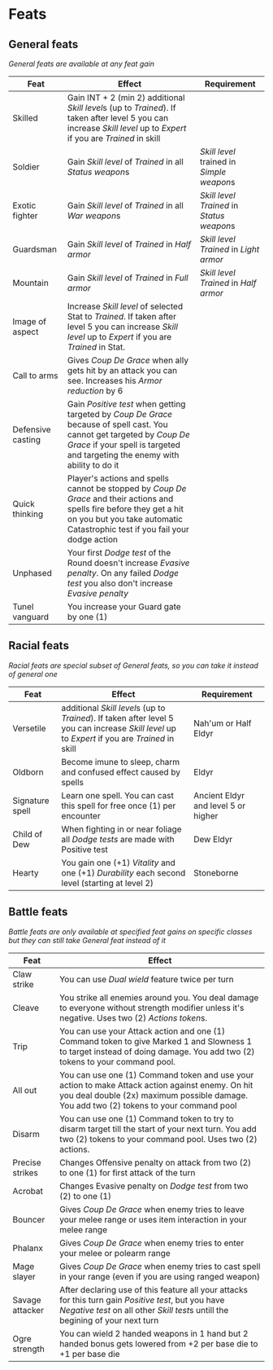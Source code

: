 # Feats

## General feats

*General feats are available at any feat gain*

| Feat | Effect | Requirement |
|---|---|---|
| Skilled | Gain INT + 2 (min 2) additional *Skill level*s (up to *Trained*). If taken after level 5 you can increase *Skill level* up to *Expert* if you are *Trained* in skill |
| Soldier | Gain *Skill level* of *Trained* in all *Status weapon*s | *Skill level* trained in *Simple weapon*s |
| Exotic fighter | Gain *Skill level* of *Trained* in all *War weapon*s | *Skill level* *Trained* in *Status weapon*s |
| Guardsman | Gain *Skill level* of *Trained* in *Half armor* | *Skill level* *Trained* in *Light armor* |
| Mountain | Gain *Skill level* of *Trained* in *Full armor* | *Skill level* *Trained* in *Half armor* |
| Image of aspect | Increase *Skill level* of selected Stat to *Trained*. If taken after level 5 you can increase *Skill level* up to *Expert* if you are *Trained* in Stat. |
| Call to arms | Gives *Coup De Grace* when ally gets hit by an attack you can see. Increases his *Armor reduction* by 6 |
| Defensive casting | Gain *Positive test* when getting targeted by *Coup De Grace* because of spell cast. You cannot get targeted by *Coup De Grace* if your spell is targeted and targeting the enemy with ability to do it |
| Quick thinking | Player's actions and spells cannot be stopped by *Coup De Grace* and their actions and spells fire before they get a hit on you but you take automatic Catastrophic test if you fail your dodge action |
| Unphased | Your first *Dodge test* of the Round doesn't increase *Evasive penalty*. On any failed *Dodge test* you also don't increase *Evasive penalty* |
| Tunel vanguard | You increase your Guard gate by one (1) |

## Racial feats

*Racial feats are special subset of General feats, so you can take it instead of general one*

| Feat | Effect | Requirement |
|---|---|---|
| Versetile | additional *Skill level*s (up to *Trained*). If taken after level 5 you can increase *Skill level* up to *Expert* if you are *Trained* in skill | Nah'um or Half Eldyr|
| Oldborn | Become imune to sleep, charm and confused effect caused by spells | Eldyr |
| Signature spell | Learn one spell. You can cast this spell for free once (1) per encounter | Ancient Eldyr and level 5 or higher |
| Child of Dew | When fighting in or near foliage all *Dodge tests* are made with Positive test | Dew Eldyr |
| Hearty | You gain one (+1) *Vitality* and one (+1) *Durability* each second level (starting at level 2)  | Stoneborne |

## Battle feats

*Battle feats are only available at specified feat gains on specific classes but they can still take General feat instead of it*

| Feat | Effect |
|---|---|
| Claw strike | You can use *Dual wield* feature twice per turn |
| Cleave | You strike all enemies around you. You deal damage to everyone without strength modifier unless it's negative. Uses two (2) *Actions token*s.
| Trip | You can use your Attack action and one (1) Command token to give Marked 1 and Slowness 1 to target instead of doing damage. You add two (2) tokens to your command pool. |
| All out | You can use one (1) Command token and use your action to make Attack action against enemy. On hit you deal double (2x) maximum possible damage. You add two (2) tokens to your command pool |
| Disarm | You can use one (1) Command token to try to disarm target till the start of your next turn. You add two (2) tokens to your command pool. Uses two (2) actions. |
| Precise strikes | Changes Offensive penalty on attack from two (2) to one (1) for first attack of the turn |
| Acrobat | Changes Evasive penalty on *Dodge test* from two (2) to one (1) |
| Bouncer | Gives *Coup De Grace* when enemy tries to leave your melee range or uses item interaction in your melee range |
| Phalanx | Gives *Coup De Grace* when enemy tries to enter your melee or polearm range |
| Mage slayer | Gives *Coup De Grace* when enemy tries to cast spell in your range (even if you are using ranged weapon) |
| Savage attacker | After declaring use of this feature all your attacks for this turn gain *Positive test*, but you have *Negative test* on all other *Skill test*s untill the begining of your next turn |
| Ogre strength | You can wield 2 handed weapons in 1 hand but 2 handed bonus gets lowered from +2 per base die to +1 per base die |

